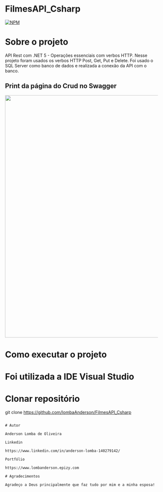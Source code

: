 # FilmesAPI_Csharp

[![NPM](https://img.shields.io/npm/l/react)](https://github.com/LombaAnderson/FilmesAPI_Csharp/blob/main/LICENSE)


# Sobre o projeto
API Rest com .NET 5 - Operações essenciais com verbos HTTP. Nesse projeto foram usados os verbos HTTP Post, Get, Put e Delete. Foi usado o SQL Server como banco 
de dados e realizada a conexão da API com o banco.

## Print da página do Crud no Swagger
<div align="center">
<img src="https://user-images.githubusercontent.com/60937513/183303540-802bdea8-12b8-4a3e-9416-6b2b64fa0575.PNG" width="800" />
</div>


# Como executar o projeto

# Foi utilizada a IDE Visual Studio

# Clonar repositório
git clone https://github.com/lombaAnderson/FilmesAPI_Csharp

```

# Autor

Anderson Lomba de Oliveira

Linkedin

https://www.linkedin.com/in/anderson-lomba-140279142/

Portfólio

https://www.lombanderson.epizy.com

# Agradecimentos

Agradeço a Deus principalmente que faz tudo por mim e a minha esposa!
